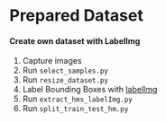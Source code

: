 # Prepared Dataset

#### Create own dataset with LabelImg
1. Capture images
2. Run `select_samples.py`
3. Run `resize_dataset.py`
4. Label Bounding Boxes with [labelImg](https://github.com/tzutalin/labelImg)
5. Run `extract_hms_labelImg.py`
6. Run `split_train_test_hm.py`
